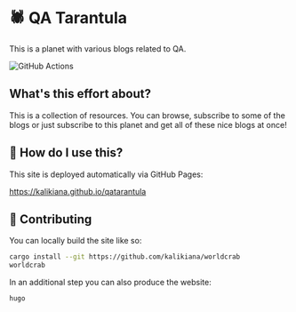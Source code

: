 # 🕷️ QA Tarantula

This is a planet with various blogs related to QA.

![GitHub Actions](https://github.com/kalikiana/qatarantula/actions/workflows/worldcrab.yml/badge.svg)

## What's this effort about?

This is a collection of resources. You can browse, subscribe to some of the blogs or just subscribe to this planet and get all of these nice blogs at once!

## 🔧️ How do I use this?

This site is deployed automatically via GitHub Pages:

https://kalikiana.github.io/qatarantula

## 👷️ Contributing

You can locally build the site like so:

```bash
cargo install --git https://github.com/kalikiana/worldcrab
worldcrab
```

In an additional step you can also produce the website:

```bash
hugo
```
